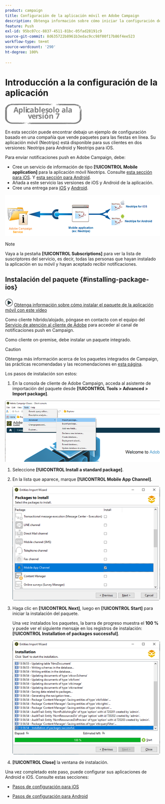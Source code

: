 ```yaml
---
product: campaign
title: Configuración de la aplicación móvil en Adobe Campaign
description: Obtenga información sobre cómo iniciar la configuración de la aplicación móvil
feature: Push
exl-id: 95bc07cc-8837-4511-81bc-05fad28191c9
source-git-commit: 8d635722b8961b3edac9cc98f00f17b86f4ee523
workflow-type: tm+mt
source-wordcount: '290'
ht-degree: 100%

---
```


# Introducción a la configuración de la aplicación

![](../../assets/v7-only.svg)

En esta sección puede encontrar debajo un ejemplo de configuración basado en una compañía que vende paquetes para las fiestas en línea. Su aplicación móvil (Neotrips) está disponible para sus clientes en dos versiones: Neotrips para Android y Neotrips para iOS.

Para enviar notificaciones push en Adobe Campaign, debe:

* Cree un servicio de información de tipo **[!UICONTROL Mobile application]** para la aplicación móvil Neotrips. Consulte [esta sección para iOS](configuring-the-mobile-application.md#configuring-ios-service). Y [esta sección para Android](configuring-the-mobile-application-android.md#configuring-android-service).
* Añada a este servicio las versiones de iOS y Android de la aplicación.
* Cree una entrega para [iOS](create-notifications-ios.md) y [Android](create-notifications-android.md).

![](assets/nmac_service_diagram.png)

>[!NOTE]
>
>Vaya a la pestaña **[!UICONTROL Subscriptions]** para ver la lista de suscriptores del servicio, es decir, todas las personas que hayan instalado la aplicación en su móvil y hayan aceptado recibir notificaciones.

## Instalación del paquete {#installing-package-ios}

![](assets/do-not-localize/how-to-video.png) [Obtenga información sobre cómo instalar el paquete de la aplicación móvil con este vídeo](https://experienceleague.adobe.com/docs/campaign-classic-learn/tutorials/sending-messages/push-channel/installing-the-mobile-app-channel.html?lang=es#sending-messages)

Como cliente híbrido/alojado, póngase en contacto con el equipo del [Servicio de atención al cliente de Adobe](https://helpx.adobe.com/es/enterprise/admin-guide.html/enterprise/using/support-for-experience-cloud.ug.html) para acceder al canal de notificaciones push en Campaign.

Como cliente on-premise, debe instalar un paquete integrado.

>[!CAUTION]
>
>Obtenga más información acerca de los paquetes integrados de Campaign, las prácticas recomendadas y las recomendaciones en [esta página](../../installation/using/installing-campaign-standard-packages.md).

Los pasos de instalación son estos:

1.  En la consola de cliente de Adobe Campaign, acceda al asistente de importación del paquete desde **[!UICONTROL Tools > Advanced > Import package]**.

   ![](assets/package_ios.png)

1. Seleccione **[!UICONTROL Install a standard package]**.

1. En la lista que aparece, marque **[!UICONTROL Mobile App Channel]**.

   ![](assets/package_ios_2.png)

1. Haga clic en **[!UICONTROL Next]**, luego en **[!UICONTROL Start]** para iniciar la instalación del paquete.

   Una vez instalados los paquetes, la barra de progreso muestra el **100 %** y puede ver el siguiente mensaje en los registros de instalación: **[!UICONTROL Installation of packages successful]**.

   ![](assets/package_ios_3.png)

1. **[!UICONTROL Close]** la ventana de instalación.

Una vez completado este paso, puede configurar sus aplicaciones de Android e iOS.
Consulte estas secciones:

* [Pasos de configuración para iOS](configuring-the-mobile-application.md)

* [Pasos de configuración para Android](configuring-the-mobile-application-android.md)
